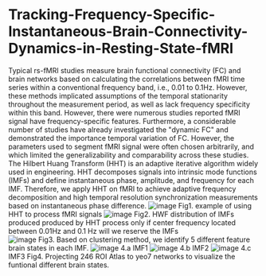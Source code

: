 # Tracking-Frequency-Specific-Instantaneous-Brain-Connectivity-Dynamics-in-Resting-State-fMRI
Typical rs-fMRI studies measure brain functional connectivity (FC) and
brain networks based on calculating the correlations between fMRI time
series within a conventional frequency band, i.e., 0.01 to 0.1Hz. However,
these methods implicated assumptions of the temporal stationarity
throughout the measurement period, as well as lack frequency specificity
within this band.
However, there were numerous studies reported fMRI signal have
frequency-specific features. Furthermore, a considerable number of
studies have already investigated the "dynamic FC" and demonstrated the
importance temporal variation of FC. However, the parameters used to
segment fMRI signal were often chosen arbitrarily, and which limited the
generalizability and comparability across these studies.
The Hilbert Huang Transform (HHT) is an adaptive iterative algorithm
widely used in engineering. HHT decomposes signals into intrinsic mode
functions (IMFs) and define instantaneous phase, amplitude, and
frequency for each IMF. Therefore, we apply HHT on fMRI to achieve
adaptive frequency decomposition and high temporal resolution
synchronization measurements based on instantaneous phase difference.
![image](https://github.com/user-attachments/assets/502ff7e1-2b10-416f-9dcb-b205a48fb31a)
Fig1. example of using HHT to process fMRI signals
![image](https://github.com/user-attachments/assets/5531cd14-4314-4cb7-9ee4-858f7a798f57)
Fig2. HWF distribution of IMFs produced produced by HHT process
only if center frequency located between 0.01Hz and 0.1 Hz will we reserve the IMFs  
![image](https://github.com/user-attachments/assets/5eec1993-c659-4794-8b10-a2bfef564826)
Fig3. Based on clustering method, we identify 5 different feature brain states in each IMF.
![image](https://github.com/user-attachments/assets/d9683de3-c9aa-4981-bd86-ea3ea86c8a3d)
4.a IMF1 
![image](https://github.com/user-attachments/assets/75b24402-48be-4c64-a43a-8d8997fd234a)
4.b IMF2
![image](https://github.com/user-attachments/assets/d0e5c9cd-7c39-4293-a6b4-0950419f8654)
4.c IMF3
Fig4. Projecting 246 ROI Atlas to yeo7 networks to visualize the funtional different brain states.

